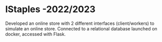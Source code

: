 # IStaples -2022/2023

Developed an online store with 2 different interfaces (client/workers) to simulate an online store. Connected to a relational database launched on docker, accessed with Flask.
